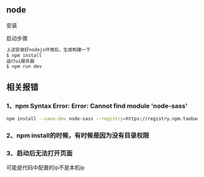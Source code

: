 ## node

安装





启动步骤

```sh
上述安装好nodejs环境后，生成构建一下
$ npm install
运行ui服务器
$ npm run dev
```



## 相关报错

### 1、npm  Syntax Error: Error: Cannot find module 'node-sass'

```sh
npm install --save-dev node-sass --registry=https://registry.npm.taobao.org --disturl=https://npm.taobao.org/dist --sass-binary-site=http://npm.taobao.org/mirrors/node-sass
```

### 2、npm install的时候，有时候是因为没有目录权限

### 3、启动后无法打开页面

可能是代码中配置的ip不是本机ip